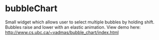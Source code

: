 # bubbleChart
Small widget which allows user to select multiple bubbles by holding shift. Bubbles raise and lower with an elastic animation. View demo here: http://www.cs.ubc.ca/~vadmas/bubble_chart/index.html 
